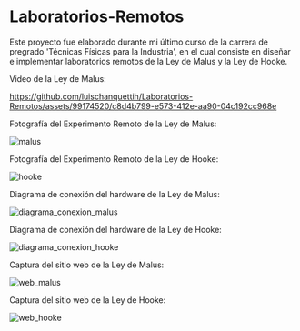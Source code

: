 # Laboratorios-Remotos
Este proyecto fue elaborado durante mi último curso de la carrera de pregrado 'Técnicas Físicas para la Industria', en el cual consiste en diseñar e implementar laboratorios remotos de la Ley de Malus y la Ley de Hooke.

Video de la Ley de Malus:

https://github.com/luischanquettih/Laboratorios-Remotos/assets/99174520/c8d4b799-e573-412e-aa90-04c192cc968e

Fotografía del Experimento Remoto de la Ley de Malus:

![malus](https://github.com/luischanquettih/Laboratorios-Remotos/assets/99174520/e1a6ea75-6dc5-4b66-9f14-4018219ff896)

Fotografía del Experimento Remoto de la Ley de Hooke:

![hooke](https://github.com/luischanquettih/Laboratorios-Remotos/assets/99174520/f30b3387-6db0-46a8-9d26-c85adeb9d5e6)

Diagrama de conexión del hardware de la Ley de Malus:

![diagrama_conexion_malus](https://github.com/luischanquettih/Laboratorios-Remotos/assets/99174520/b0e598bd-daf0-4662-b1bd-f1cd3dfb1d1e)

Diagrama de conexión del hardware de la Ley de Hooke:

![diagrama_conexion_hooke](https://github.com/luischanquettih/Laboratorios-Remotos/assets/99174520/18b49502-cbb3-417e-9933-2464bf4ea11d)

Captura del sitio web de la Ley de Malus:

![web_malus](https://github.com/luischanquettih/Laboratorios-Remotos/assets/99174520/1ed223ba-dad3-4bd3-8fd5-5ef2b9a88fdd)


Captura del sitio web de la Ley de Hooke:

![web_hooke](https://github.com/luischanquettih/Laboratorios-Remotos/assets/99174520/2497f2b9-7b10-4f09-a300-ba0163021ab4)




